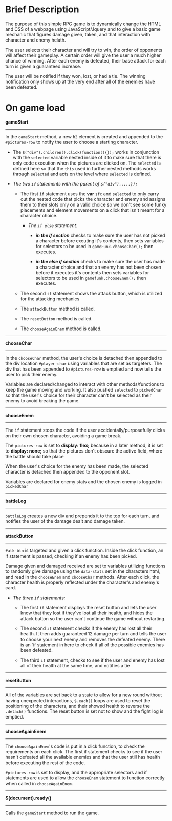 <h1>Brief Description</h1>

The purpose of this simple RPG game is to dynamically change the HTML and CSS of a webpage using JavaScript/Jquery and to give a basic game mechanic that figures damage given, taken, and that interaction with character and enemy helath. 

The user selects their character and will try to win, the order of opponents will affect their gameplay. A certain order will give the user a much higher chance of winning. After each enemy is defeated, their base attack for each turn is given a guaranteed increase. 

The user will be notified if they won, lost, or had a tie. The winning notification only shows up at the very end after all of the enemies have been defeated.

<h1>On game load</h1>


**gameStart**<hr>

In the `gameStart` method, a new `h2` element is created and appended to the `#pictures-row` to notify the user to choose a starting character. 

* The `$("div").children().click(function(){});` works in conjunction with the `selected` variable nested inside of it to make sure that there is only code execution when the pictures are clicked on. The `selected` is defined here so that the `this` used in further nested methods works through `selected` and acts on the level where `selected` is defined.

* *The two `if` statements with the parent of `$("div").....});`*

  * The first `if` statement uses the **var** `sfc` and `selected` to only carry out the nested code that picks the character and enemy and assigns them to their slots only on a valid choice so we don't see some funky placements and element movements on a click that isn't meant for a character choice.

    * *The `if else` statement:* 
      * ***in the if section*** checks to make sure the user has not picked a character before exeuting it's contents, then sets variables for selectors to be used in `gameFunk.chooseChar();` then executes. 

      * ***in the else if section*** checks to make sure the user has made a character choice and that an enemy has not been chosen before it executes it's contents then sets variables for selectors to be used in `gamefunk.chooseEnem();` then executes.

  * The second `if` statement shows the attack button, which is utilized for the attacking mechanics

  * The `attackButton` method is called.

  * The `resetButton` method is called.

  * The `chooseAgainEnem` method is called.
  
<hr>


**chooseChar**<hr>

In the `chooseChar` method, the user's choice is detached then appended to the div location `#player-char` using variables that are set as targeters. The div that has been appended to `#pictures-row` is emptied and now tells the user to pick their enemy.

Variables are declared/changed to interact with other methods/functions to keep the game moving and working. It also pushed `selected` to `pickedChar` so that the user's choice for their character can't be selected as their enemy to avoid breaking the game.

<hr>

**chooseEnem**<hr> 

The `if` statement stops the code if the user accidentally/purposefully clicks on their own chosen character, avoiding a game break.

The `pictures-row` is set to **display: flex;** because in a later method, it is set to **display: none;** so that the pictures don't obscure the active field, where the battle should take place

When the user's choice for the enemy has been made, the selected character is detached then appended to the opponent slot. 

Variables are declared for enemy stats and the chosen enemy is logged in `pickedChar`

<hr>

**battleLog**<hr>

`battleLog` creates a new div and prepends it to the top for each turn, and notifies the user of the damage dealt and damage taken.

<hr>

**attackButton**<hr>

`#atk-btn` is targeted and given a click function. Inside the click function, an if statement is passed, checking if an enemy has been picked. 

Damage given and damaged received are set to variables utilizing functions to randomly give damage using the `data-stats` set in the characters html, and read in the `chooseEnem` and `chooseChar` methods. After each click, the character health is properly reflected under the character's and enemy's card.

  * *The three `if` statements:*

    * The first `if` statement displays the reset button and lets the user know that they lost if they've lost all their health, and hides the attack button so the user can't continue the game without restarting.

    * The second `if` statement checks if the enemy has lost all their health. It then adds guaranteed 12 damage per turn and tells the user to choose your next enemy and removes the defeated enemy. There is an `if statement in here to check if all of the possible enemies has been defeated.

    * The third `if` statement, checks to see if the user and enemy has lost all of their health at the same time, and notifies a tie

<hr>

**resetButton**<hr>

All of the variables are set back to a state to allow for a new round without having unexpected interactions, `$.each()` loops are used to reset the positioning of the characters, and their showed health to reverse the `.detach()` functions. The reset button is set not to show and the fight log is emptied.

<hr>

**chooseAgainEnem**<hr>

The `chooseAgainEnem`'s code is put in a click function, to check the requirements on each click. The first if statement checks to see if the user hasn't defeated all the available enemies and that the user still has health before executing the rest of the code.

`#pictures-row` is set to display, and the appropriate selectors and if statements are used to allow the `chooseEnem` statement to function correctly when called in `chooseAgainEnem`.

<hr>

**$(document).ready()**<hr>

Calls the `gameStart` method to run the game.